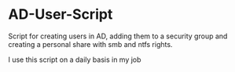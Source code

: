 # AD-User-Script
Script for creating users in AD, adding them to a security group and creating a personal share with smb and ntfs rights.

I use this script on a daily basis in my job
